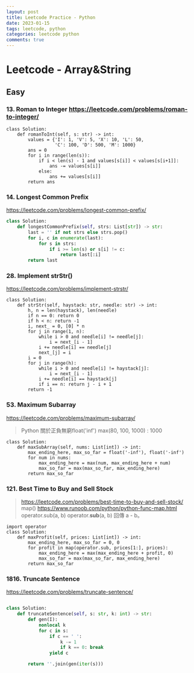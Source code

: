 ```yaml
---
layout: post
title: Leetcode Practice - Python
date: 2023-01-15
tags: leetcode, python
categories: leetcode python
comments: true
---
```


# Leetcode - Array&String
## Easy
### 13. Roman to Integer https://leetcode.com/problems/roman-to-integer/
```python!
class Solution:
    def romanToInt(self, s: str) -> int:
        values = {'I': 1, 'V': 5, 'X': 10, 'L': 50,
                  'C': 100, 'D': 500, 'M': 1000}
        ans = 0
        for i in range(len(s)):
            if i < len(s) - 1 and values[s[i]] < values[s[i+1]]:
                ans -= values[s[i]]
            else:
                ans += values[s[i]]
        return ans

```

### 14. Longest Common Prefix
https://leetcode.com/problems/longest-common-prefix/
```python
class Solution:
    def longestCommonPrefix(self, strs: List[str]) -> str:
        last = '' if not strs else strs.pop()
        for i, c in enumerate(last):
            for s in strs:
                if i >= len(s) or s[i] != c:
                    return last[:i]
        return last

```




### 28. Implement strStr()
https://leetcode.com/problems/implement-strstr/
```python!
class Solution:
    def strStr(self, haystack: str, needle: str) -> int:
        h, n = len(haystack), len(needle)
        if n == 0: return 0
        if h < n: return -1
        i, next_ = 0, [0] * n
        for j in range(1, n):
            while i > 0 and needle[i] != needle[j]:
                i = next_[i - 1]
            i += needle[i] == needle[j]
            next_[j] = i
        i = 0
        for j in range(h):
            while i > 0 and needle[i] != haystack[j]:
                i = next_[i - 1]
            i += needle[i] == haystack[j]
            if i == n: return j - i + 1
        return -1
```
### 53. Maximum Subarray
https://leetcode.com/problems/maximum-subarray/

> Python 關於正負無窮float('inf')
> max(80, 100, 1000) :  1000

```python!
class Solution:
    def maxSubArray(self, nums: List[int]) -> int:
        max_ending_here, max_so_far = float('-inf'), float('-inf')
        for num in nums:
            max_ending_here = max(num, max_ending_here + num)
            max_so_far = max(max_so_far, max_ending_here)
        return max_so_far

```

### 121. Best Time to Buy and Sell Stock
> https://leetcode.com/problems/best-time-to-buy-and-sell-stock/
> map() https://www.runoob.com/python/python-func-map.html
> operator.sub(a, b)
operator.__sub__(a, b)
回傳 a - b。
```python!
import operator
class Solution:
    def maxProfit(self, prices: List[int]) -> int:
        max_ending_here, max_so_far = 0, 0
        for profit in map(operator.sub, prices[1:], prices):
            max_ending_here = max(max_ending_here + profit, 0)
            max_so_far = max(max_so_far, max_ending_here)
        return max_so_far

```

### 1816. Truncate Sentence
https://leetcode.com/problems/truncate-sentence/

```python

class Solution:
    def truncateSentence(self, s: str, k: int) -> str:
        def gen(I):
            nonlocal k
            for c in s:
                if c == ' ':
                    k -= 1
                    if k == 0: break
                yield c

        return ''.join(gen(iter(s)))

```
